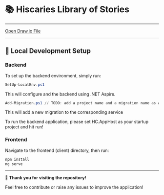 # 📚 Hiscaries Library of Stories

---

[Open Draw.io File](https://drive.google.com/file/d/1YVpVJS43djNFkMbAwFCGF1CzXhPL_sf-/view?usp=sharing)

---

## 🚀 Local Development Setup

### Backend

To set up the backend environment, simply run:

```powershell
SetUp-LocalEnv.ps1
```

This will configure and the backend using .NET Aspire.

```powershell
Add-Migration.ps1 // TODO: add a project name and a migration name as attributes
```

This will add a new migration to the corresponding service

To run the backend application, please set HC.AppHost as your startup project and hit run!

### Frontend

Navigate to the frontend (client) directory, then run:

```bash
npm install
ng serve
```

---

🎉 **Thank you for visiting the repository!**

Feel free to contribute or raise any issues to improve the application!
